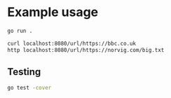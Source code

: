 # Example usage

```bash
go run .
```

```bash
curl localhost:8080/url/https://bbc.co.uk
http localhost:8080/url/https://norvig.com/big.txt
```

## Testing

```bash
go test -cover
```

